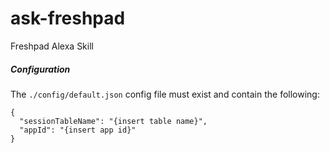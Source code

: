# ask-freshpad
Freshpad Alexa Skill 


##### Configuration
The `./config/default.json` config file must exist and contain the following:
```
{
  "sessionTableName": "{insert table name}",
  "appId": "{insert app id}"
}
```